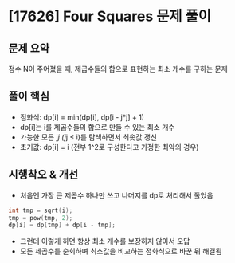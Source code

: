 # [17626] Four Squares 문제 풀이

## 문제 요약  
정수 N이 주어졌을 때, 제곱수들의 합으로 표현하는 최소 개수를 구하는 문제

## 풀이 핵심  
- 점화식: dp[i] = min(dp[i], dp[i - j*j] + 1)  
- dp[i]는 i를 제곱수들의 합으로 만들 수 있는 최소 개수  
- 가능한 모든 j*j (j*j ≤ i)를 탐색하면서 최솟값 갱신  
- 초기값: dp[i] = i (전부 1^2로 구성한다고 가정한 최악의 경우)

## 시행착오 & 개선  
- 처음엔 가장 큰 제곱수 하나만 쓰고 나머지를 dp로 처리해서 풀었음
```cpp
int tmp = sqrt(i);
tmp = pow(tmp, 2);
dp[i] = dp[tmp] + dp[i - tmp];
```
- 그런데 이렇게 하면 항상 최소 개수를 보장하지 않아서 오답  
- 모든 제곱수를 순회하며 최소값을 비교하는 점화식으로 바꾼 뒤 해결됨